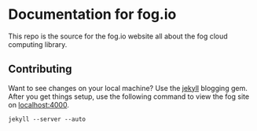 Documentation for fog.io
========================

This repo is the source for the fog.io website all about the fog cloud computing library.


## Contributing
Want to see changes on your local machine? Use the [jekyll](https://github.com/mojombo/jekyll) blogging gem. After you get things setup, use the following command to view the fog site on [localhost:4000](http://localhost:4000/).
    
    jekyll --server --auto
